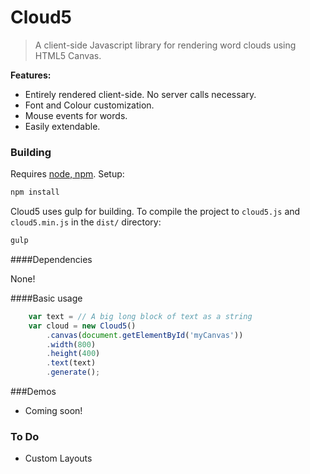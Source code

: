 # Cloud5

> A client-side Javascript library for rendering word clouds using HTML5 Canvas.

**Features:**
 - Entirely rendered client-side.   No server calls necessary.
 - Font and Colour customization.
 - Mouse events for words.
 - Easily extendable.


### Building

Requires [node, npm](http://nodejs.org/). Setup:
```bash
npm install
```

Cloud5 uses gulp for building.  To compile the project to `cloud5.js` and `cloud5.min.js` in the `dist/` directory:
```bash
gulp
```

####Dependencies

None!

####Basic usage
```javascript
	var text = // A big long block of text as a string
	var cloud = new Cloud5()
		.canvas(document.getElementById('myCanvas'))
		.width(800)
		.height(400)
		.text(text)
		.generate();
```


###Demos
 - Coming soon!

### To Do
 - Custom Layouts
